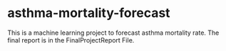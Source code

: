 # asthma-mortality-forecast
This is a machine learning project to forecast asthma mortality rate. The final report is in the FinalProjectReport File.
